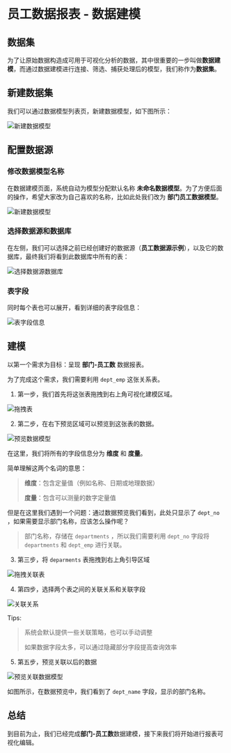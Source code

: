 # 员工数据报表 - 数据建模

## 数据集

为了让原始数据构造成可用于可视化分析的数据，其中很重要的一步叫做**数据建模**，而通过数据建模进行连接、筛选、捕获处理后的模型，我们称作为**数据集**。

## 新建数据集

我们可以通过数据模型列表页，新建数据模型，如下图所示：

![新建数据模型](https://qcloudimg.tencent-cloud.cn/raw/faac772b29d66cfd39ca1fbd54696859.png)

## 配置数据源

### 修改数据模型名称

在数据建模页面，系统自动为模型分配默认名称 **未命名数据模型**。为了方便后面的操作，希望大家改为自己喜欢的名称，比如此处我们改为 **部门员工数据模型**。

![新建数据模型](https://qcloudimg.tencent-cloud.cn/raw/84f5ae6579b40c0a7949c6988dc8e5cf.png)

### 选择数据源和数据库

在左侧，我们可以选择之前已经创建好的数据源（**员工数据源示例**），以及它的数据库，最终我们将看到此数据库中所有的表：

![选择数据源数据库](https://qcloudimg.tencent-cloud.cn/raw/1fbc551395279de2c1a87eba38f84ddc.png)

### 表字段

同时每个表也可以展开，看到详细的表字段信息：

![表字段信息](https://qcloudimg.tencent-cloud.cn/raw/269d8523a535b5fdc298481fcda5ab37.png)

## 建模

以第一个需求为目标：呈现 **部门-员工数** 数据报表。

为了完成这个需求，我们需要利用 `dept_emp` 这张关系表。

1. 第一步，我们首先将这张表拖拽到右上角可视化建模区域。

![拖拽表](https://qcloudimg.tencent-cloud.cn/raw/a310401c91fd3e8c69e05d9933ec4e8c.png)

2. 第二步，在右下预览区域可以预览到这张表的数据。

![预览数据模型](https://qcloudimg.tencent-cloud.cn/raw/3e7d5c849bffaf2a126617921687f054.png)

在这里，我们将所有的字段信息分为 **维度** 和 **度量**。

简单理解这两个名词的意思：

> **维度**：包含定量值（例如名称、日期或地理数据）
>
> **度量**：包含可以测量的数字定量值

但是在这里我们遇到一个问题：通过数据预览我们看到，此处只显示了 `dept_no` ，如果需要显示部门名称，应该怎么操作呢？

> 部门名称，存储在 `departments` ，所以我们需要利用 `dept_no` 字段将 `departments` 和 `dept_emp` 进行关联。

3. 第三步，将 `deparments` 表拖拽到右上角引导区域

![拖拽关联表](https://qcloudimg.tencent-cloud.cn/raw/5d1313618feb92d0fa70b031cd28f5c6.png)

4. 第四步，选择两个表之间的关联关系和关联字段

![关联关系](https://qcloudimg.tencent-cloud.cn/raw/b9ec9a2f81a48518c47ce486206c78cc.png)

Tips:
> 系统会默认提供一些关联策略，也可以手动调整
>
> 如果数据字段太多，可以通过隐藏部分字段提高查询效率

5. 第五步，预览关联以后的数据

![预览关联数据模型](https://qcloudimg.tencent-cloud.cn/raw/57046ef781005f47d03a92082965ac18.png)

如图所示，在数据预览中，我们看到了 `dept_name` 字段，显示的部门名称。

## 总结

到目前为止，我们已经完成**部门-员工数**数据建模，接下来我们将开始进行报表可视化编辑。
